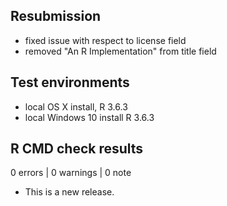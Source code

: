 ## Resubmission

* fixed issue with respect to license field
* removed "An R Implementation" from title field

## Test environments
* local OS X install, R 3.6.3
* local Windows 10 install R 3.6.3

## R CMD check results

0 errors | 0 warnings | 0 note

* This is a new release.

